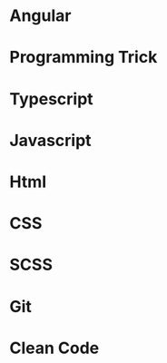 # Angular

# Programming Trick

# Typescript

# Javascript

# Html

# CSS

# SCSS

# Git

# Clean Code